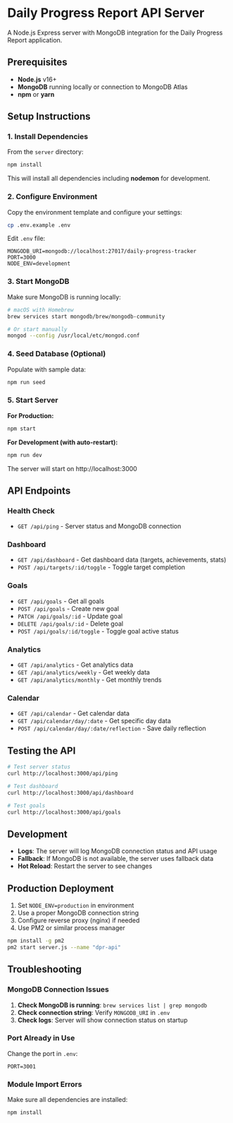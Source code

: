 # Daily Progress Report API Server

A Node.js Express server with MongoDB integration for the Daily Progress Report application.

## Prerequisites

- **Node.js** v16+
- **MongoDB** running locally or connection to MongoDB Atlas
- **npm** or **yarn**

## Setup Instructions

### 1. Install Dependencies

From the `server` directory:

```bash
npm install
```

This will install all dependencies including **nodemon** for development.

### 2. Configure Environment

Copy the environment template and configure your settings:

```bash
cp .env.example .env
```

Edit `.env` file:

```env
MONGODB_URI=mongodb://localhost:27017/daily-progress-tracker
PORT=3000
NODE_ENV=development
```

### 3. Start MongoDB

Make sure MongoDB is running locally:

```bash
# macOS with Homebrew
brew services start mongodb/brew/mongodb-community

# Or start manually
mongod --config /usr/local/etc/mongod.conf
```

### 4. Seed Database (Optional)

Populate with sample data:

```bash
npm run seed
```

### 5. Start Server

**For Production:**
```bash
npm start
```

**For Development (with auto-restart):**
```bash
npm run dev
```

The server will start on http://localhost:3000

## API Endpoints

### Health Check

- `GET /api/ping` - Server status and MongoDB connection

### Dashboard

- `GET /api/dashboard` - Get dashboard data (targets, achievements, stats)
- `POST /api/targets/:id/toggle` - Toggle target completion

### Goals

- `GET /api/goals` - Get all goals
- `POST /api/goals` - Create new goal
- `PATCH /api/goals/:id` - Update goal
- `DELETE /api/goals/:id` - Delete goal
- `POST /api/goals/:id/toggle` - Toggle goal active status

### Analytics

- `GET /api/analytics` - Get analytics data
- `GET /api/analytics/weekly` - Get weekly data
- `GET /api/analytics/monthly` - Get monthly trends

### Calendar

- `GET /api/calendar` - Get calendar data
- `GET /api/calendar/day/:date` - Get specific day data
- `POST /api/calendar/day/:date/reflection` - Save daily reflection

## Testing the API

```bash
# Test server status
curl http://localhost:3000/api/ping

# Test dashboard
curl http://localhost:3000/api/dashboard

# Test goals
curl http://localhost:3000/api/goals
```

## Development

- **Logs**: The server will log MongoDB connection status and API usage
- **Fallback**: If MongoDB is not available, the server uses fallback data
- **Hot Reload**: Restart the server to see changes

## Production Deployment

1. Set `NODE_ENV=production` in environment
2. Use a proper MongoDB connection string
3. Configure reverse proxy (nginx) if needed
4. Use PM2 or similar process manager

```bash
npm install -g pm2
pm2 start server.js --name "dpr-api"
```

## Troubleshooting

### MongoDB Connection Issues

1. **Check MongoDB is running**: `brew services list | grep mongodb`
2. **Check connection string**: Verify `MONGODB_URI` in `.env`
3. **Check logs**: Server will show connection status on startup

### Port Already in Use

Change the port in `.env`:

```env
PORT=3001
```

### Module Import Errors

Make sure all dependencies are installed:

```bash
npm install
```
